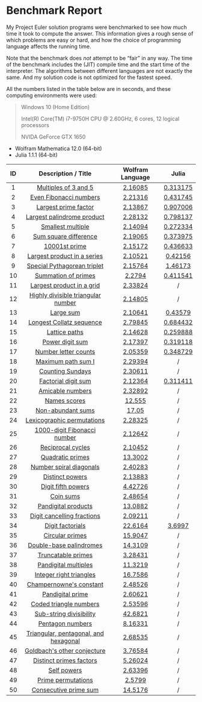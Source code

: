 # Benchmark Report

My Project Euler solution programs were bench­marked to see how much time it took to compute the answer.
This information gives a rough sense of which problems are easy or hard, and how the choice of program­ming language affects the running time.

Note that the benchmark does *not* attempt to be “fair” in any way.
The time of the benchmark includes the (JIT) compile time and the start time of the interpreter.
The algorithms between different languages are not exactly the same.
And my solution code is not optimized for the fastest speed.

All the numbers listed in the table below are in seconds, and these computing environments were used:

> Windows 10 (Home Edition)
>
> Intel(R) Core(TM) i7-9750H CPU @ 2.60GHz, 6 cores, 12 logical processors
>
> NVIDA GeForce GTX 1650

* Wolfram Mathematica 12.0 (64-bit)
* Julia 1.1.1 (64-bit)

| ID | Description / Title | Wolfram Language | Julia |
|:--:|:-------------------:|:----------------:|:-----:|
| 1 | [Multiples of 3 and 5](https://github.com/miRoox/ProjectEuler/blob/master/1.%20Multiples%20of%203%20and%205/README.md) | [2.16085](https://github.com/miRoox/ProjectEuler/blob/master/1.%20Multiples%20of%203%20and%205/1.wl) | [0.313175](https://github.com/miRoox/ProjectEuler/blob/master/1.%20Multiples%20of%203%20and%205/1.jl) |
| 2 | [Even Fibonacci numbers](https://github.com/miRoox/ProjectEuler/blob/master/2.%20Even%20Fibonacci%20numbers/README.md) | [2.21316](https://github.com/miRoox/ProjectEuler/blob/master/2.%20Even%20Fibonacci%20numbers/2.wl) | [0.431745](https://github.com/miRoox/ProjectEuler/blob/master/2.%20Even%20Fibonacci%20numbers/2.jl) |
| 3 | [Largest prime factor](https://github.com/miRoox/ProjectEuler/blob/master/3.%20Largest%20prime%20factor/README.md) | [2.13867](https://github.com/miRoox/ProjectEuler/blob/master/3.%20Largest%20prime%20factor/3.wl) | [0.907006](https://github.com/miRoox/ProjectEuler/blob/master/3.%20Largest%20prime%20factor/3.jl) |
| 4 | [Largest palindrome product](https://github.com/miRoox/ProjectEuler/blob/master/4.%20Largest%20palindrome%20product/README.md) | [2.28132](https://github.com/miRoox/ProjectEuler/blob/master/4.%20Largest%20palindrome%20product/4.wl) | [0.798137](https://github.com/miRoox/ProjectEuler/blob/master/4.%20Largest%20palindrome%20product/4.jl) |
| 5 | [Smallest multiple](https://github.com/miRoox/ProjectEuler/blob/master/5.%20Smallest%20multiple/README.md) | [2.14094](https://github.com/miRoox/ProjectEuler/blob/master/5.%20Smallest%20multiple/5.wl) | [0.272334](https://github.com/miRoox/ProjectEuler/blob/master/5.%20Smallest%20multiple/5.jl) |
| 6 | [Sum square difference](https://github.com/miRoox/ProjectEuler/blob/master/6.%20Sum%20square%20difference/README.md) | [2.19065](https://github.com/miRoox/ProjectEuler/blob/master/6.%20Sum%20square%20difference/6.wl) | [0.373975](https://github.com/miRoox/ProjectEuler/blob/master/6.%20Sum%20square%20difference/6.jl) |
| 7 | [10001st prime](https://github.com/miRoox/ProjectEuler/blob/master/7.%2010001st%20prime/README.md) | [2.15172](https://github.com/miRoox/ProjectEuler/blob/master/7.%2010001st%20prime/7.wl) | [0.436633](https://github.com/miRoox/ProjectEuler/blob/master/7.%2010001st%20prime/7.jl) |
| 8 | [Largest product in a series](https://github.com/miRoox/ProjectEuler/blob/master/8.%20Largest%20product%20in%20a%20series/README.md) | [2.10521](https://github.com/miRoox/ProjectEuler/blob/master/8.%20Largest%20product%20in%20a%20series/8.wl) | [0.42156](https://github.com/miRoox/ProjectEuler/blob/master/8.%20Largest%20product%20in%20a%20series/8.jl) |
| 9 | [Special Pythagorean triplet](https://github.com/miRoox/ProjectEuler/blob/master/9.%20Special%20Pythagorean%20triplet/README.md) | [2.15764](https://github.com/miRoox/ProjectEuler/blob/master/9.%20Special%20Pythagorean%20triplet/9.wl) | [1.46173](https://github.com/miRoox/ProjectEuler/blob/master/9.%20Special%20Pythagorean%20triplet/9.jl) |
| 10 | [Summation of primes](https://github.com/miRoox/ProjectEuler/blob/master/10.%20Summation%20of%20primes/README.md) | [2.2794](https://github.com/miRoox/ProjectEuler/blob/master/10.%20Summation%20of%20primes/10.wl) | [0.411541](https://github.com/miRoox/ProjectEuler/blob/master/10.%20Summation%20of%20primes/10.jl) |
| 11 | [Largest product in a grid](https://github.com/miRoox/ProjectEuler/blob/master/11.%20Largest%20product%20in%20a%20grid/README.md) | [2.33824](https://github.com/miRoox/ProjectEuler/blob/master/11.%20Largest%20product%20in%20a%20grid/11.wl) | / |
| 12 | [Highly divisible triangular number](https://github.com/miRoox/ProjectEuler/blob/master/12.%20Highly%20divisible%20triangular%20number/README.md) | [2.14805](https://github.com/miRoox/ProjectEuler/blob/master/12.%20Highly%20divisible%20triangular%20number/12.wl) | / |
| 13 | [Large sum](https://github.com/miRoox/ProjectEuler/blob/master/13.%20Large%20sum/README.md) | [2.10641](https://github.com/miRoox/ProjectEuler/blob/master/13.%20Large%20sum/13.wl) | [0.43579](https://github.com/miRoox/ProjectEuler/blob/master/13.%20Large%20sum/13.jl) |
| 14 | [Longest Collatz sequence](https://github.com/miRoox/ProjectEuler/blob/master/14.%20Longest%20Collatz%20sequence/README.md) | [2.79845](https://github.com/miRoox/ProjectEuler/blob/master/14.%20Longest%20Collatz%20sequence/14.wl) | [0.684432](https://github.com/miRoox/ProjectEuler/blob/master/14.%20Longest%20Collatz%20sequence/14.jl) |
| 15 | [Lattice paths](https://github.com/miRoox/ProjectEuler/blob/master/15.%20Lattice%20paths/README.md) | [2.14628](https://github.com/miRoox/ProjectEuler/blob/master/15.%20Lattice%20paths/15.wl) | [0.259888](https://github.com/miRoox/ProjectEuler/blob/master/15.%20Lattice%20paths/15.jl) |
| 16 | [Power digit sum](https://github.com/miRoox/ProjectEuler/blob/master/16.%20Power%20digit%20sum/README.md) | [2.17397](https://github.com/miRoox/ProjectEuler/blob/master/16.%20Power%20digit%20sum/16.wl) | [0.319118](https://github.com/miRoox/ProjectEuler/blob/master/16.%20Power%20digit%20sum/16.jl) |
| 17 | [Number letter counts](https://github.com/miRoox/ProjectEuler/blob/master/17.%20Number%20letter%20counts/README.md) | [2.05359](https://github.com/miRoox/ProjectEuler/blob/master/17.%20Number%20letter%20counts/17.wl) | [0.348729](https://github.com/miRoox/ProjectEuler/blob/master/17.%20Number%20letter%20counts/17.jl) |
| 18 | [Maximum path sum I](https://github.com/miRoox/ProjectEuler/blob/master/18.%20Maximum%20path%20sum%20I/README.md) | [2.29394](https://github.com/miRoox/ProjectEuler/blob/master/18.%20Maximum%20path%20sum%20I/18.wl) | / |
| 19 | [Counting Sundays](https://github.com/miRoox/ProjectEuler/blob/master/19.%20Counting%20Sundays/README.md) | [2.30611](https://github.com/miRoox/ProjectEuler/blob/master/19.%20Counting%20Sundays/19.wl) | / |
| 20 | [Factorial digit sum](https://github.com/miRoox/ProjectEuler/blob/master/20.%20Factorial%20digit%20sum/README.md) | [2.12364](https://github.com/miRoox/ProjectEuler/blob/master/20.%20Factorial%20digit%20sum/20.wl) | [0.311411](https://github.com/miRoox/ProjectEuler/blob/master/20.%20Factorial%20digit%20sum/20.jl) |
| 21 | [Amicable numbers](https://github.com/miRoox/ProjectEuler/blob/master/21.%20Amicable%20numbers/README.md) | [2.32892](https://github.com/miRoox/ProjectEuler/blob/master/21.%20Amicable%20numbers/21.wl) | / |
| 22 | [Names scores](https://github.com/miRoox/ProjectEuler/blob/master/22.%20Names%20scores/README.md) | [12.555](https://github.com/miRoox/ProjectEuler/blob/master/22.%20Names%20scores/22.wl) | / |
| 23 | [Non-abundant sums](https://github.com/miRoox/ProjectEuler/blob/master/23.%20Non-abundant%20sums/README.md) | [17.05](https://github.com/miRoox/ProjectEuler/blob/master/23.%20Non-abundant%20sums/23.wl) | / |
| 24 | [Lexicographic permutations](https://github.com/miRoox/ProjectEuler/blob/master/24.%20Lexicographic%20permutations/README.md) | [2.28325](https://github.com/miRoox/ProjectEuler/blob/master/24.%20Lexicographic%20permutations/24.wl) | / |
| 25 | [1000-digit Fibonacci number](https://github.com/miRoox/ProjectEuler/blob/master/25.%201000-digit%20Fibonacci%20number/README.md) | [2.12642](https://github.com/miRoox/ProjectEuler/blob/master/25.%201000-digit%20Fibonacci%20number/25.wl) | / |
| 26 | [Reciprocal cycles](https://github.com/miRoox/ProjectEuler/blob/master/26.%20Reciprocal%20cycles/README.md) | [2.10452](https://github.com/miRoox/ProjectEuler/blob/master/26.%20Reciprocal%20cycles/26.wl) | / |
| 27 | [Quadratic primes](https://github.com/miRoox/ProjectEuler/blob/master/27.%20Quadratic%20primes/README.md) | [13.3002](https://github.com/miRoox/ProjectEuler/blob/master/27.%20Quadratic%20primes/27.wl) | / |
| 28 | [Number spiral diagonals](https://github.com/miRoox/ProjectEuler/blob/master/28.%20Number%20spiral%20diagonals/README.md) | [2.40283](https://github.com/miRoox/ProjectEuler/blob/master/28.%20Number%20spiral%20diagonals/28.wl) | / |
| 29 | [Distinct powers](https://github.com/miRoox/ProjectEuler/blob/master/29.%20Distinct%20powers/README.md) | [2.13883](https://github.com/miRoox/ProjectEuler/blob/master/29.%20Distinct%20powers/29.wl) | / |
| 30 | [Digit fifth powers](https://github.com/miRoox/ProjectEuler/blob/master/30.%20Digit%20fifth%20powers/README.md) | [4.42726](https://github.com/miRoox/ProjectEuler/blob/master/30.%20Digit%20fifth%20powers/30.wl) | / |
| 31 | [Coin sums](https://github.com/miRoox/ProjectEuler/blob/master/31.%20Coin%20sums/README.md) | [2.48654](https://github.com/miRoox/ProjectEuler/blob/master/31.%20Coin%20sums/31.wl) | / |
| 32 | [Pandigital products](https://github.com/miRoox/ProjectEuler/blob/master/32.%20Pandigital%20products/README.md) | [13.0882](https://github.com/miRoox/ProjectEuler/blob/master/32.%20Pandigital%20products/32.wl) | / |
| 33 | [Digit cancelling fractions](https://github.com/miRoox/ProjectEuler/blob/master/33.%20Digit%20cancelling%20fractions/README.md) | [2.09211](https://github.com/miRoox/ProjectEuler/blob/master/33.%20Digit%20cancelling%20fractions/33.wl) | / |
| 34 | [Digit factorials](https://github.com/miRoox/ProjectEuler/blob/master/34.%20Digit%20factorials/README.md) | [22.6164](https://github.com/miRoox/ProjectEuler/blob/master/34.%20Digit%20factorials/34.wl) | [3.6997](https://github.com/miRoox/ProjectEuler/blob/master/34.%20Digit%20factorials/34.jl) |
| 35 | [Circular primes](https://github.com/miRoox/ProjectEuler/blob/master/35.%20Circular%20primes/README.md) | [15.9047](https://github.com/miRoox/ProjectEuler/blob/master/35.%20Circular%20primes/35.wl) | / |
| 36 | [Double-base palindromes](https://github.com/miRoox/ProjectEuler/blob/master/36.%20Double-base%20palindromes/README.md) | [14.3109](https://github.com/miRoox/ProjectEuler/blob/master/36.%20Double-base%20palindromes/36.wl) | / |
| 37 | [Truncatable primes](https://github.com/miRoox/ProjectEuler/blob/master/37.%20Truncatable%20primes/README.md) | [3.28431](https://github.com/miRoox/ProjectEuler/blob/master/37.%20Truncatable%20primes/37.wl) | / |
| 38 | [Pandigital multiples](https://github.com/miRoox/ProjectEuler/blob/master/38.%20Pandigital%20multiples/README.md) | [11.3219](https://github.com/miRoox/ProjectEuler/blob/master/38.%20Pandigital%20multiples/38.wl) | / |
| 39 | [Integer right triangles](https://github.com/miRoox/ProjectEuler/blob/master/39.%20Integer%20right%20triangles/README.md) | [16.7586](https://github.com/miRoox/ProjectEuler/blob/master/39.%20Integer%20right%20triangles/39.wl) | / |
| 40 | [Champernowne's constant](https://github.com/miRoox/ProjectEuler/blob/master/40.%20Champernowne%27s%20constant/README.md) | [2.48526](https://github.com/miRoox/ProjectEuler/blob/master/40.%20Champernowne%27s%20constant/40.wl) | / |
| 41 | [Pandigital prime](https://github.com/miRoox/ProjectEuler/blob/master/41.%20Pandigital%20prime/README.md) | [2.60621](https://github.com/miRoox/ProjectEuler/blob/master/41.%20Pandigital%20prime/41.wl) | / |
| 42 | [Coded triangle numbers](https://github.com/miRoox/ProjectEuler/blob/master/42.%20Coded%20triangle%20numbers/README.md) | [2.53596](https://github.com/miRoox/ProjectEuler/blob/master/42.%20Coded%20triangle%20numbers/42.wl) | / |
| 43 | [Sub-string divisibility](https://github.com/miRoox/ProjectEuler/blob/master/43.%20Sub-string%20divisibility/README.md) | [42.6821](https://github.com/miRoox/ProjectEuler/blob/master/43.%20Sub-string%20divisibility/43.wl) | / |
| 44 | [Pentagon numbers](https://github.com/miRoox/ProjectEuler/blob/master/44.%20Pentagon%20numbers/README.md) | [8.16331](https://github.com/miRoox/ProjectEuler/blob/master/44.%20Pentagon%20numbers/44.wl) | / |
| 45 | [Triangular, pentagonal, and hexagonal](https://github.com/miRoox/ProjectEuler/blob/master/45.%20Triangular%2C%20pentagonal%2C%20and%20hexagonal/README.md) | [2.68535](https://github.com/miRoox/ProjectEuler/blob/master/45.%20Triangular%2C%20pentagonal%2C%20and%20hexagonal/45.wl) | / |
| 46 | [Goldbach's other conjecture](https://github.com/miRoox/ProjectEuler/blob/master/46.%20Goldbach%27s%20other%20conjecture/README.md) | [3.76584](https://github.com/miRoox/ProjectEuler/blob/master/46.%20Goldbach%27s%20other%20conjecture/46.wl) | / |
| 47 | [Distinct primes factors](https://github.com/miRoox/ProjectEuler/blob/master/47.%20Distinct%20primes%20factors/README.md) | [5.26024](https://github.com/miRoox/ProjectEuler/blob/master/47.%20Distinct%20primes%20factors/47.wl) | / |
| 48 | [Self powers](https://github.com/miRoox/ProjectEuler/blob/master/48.%20Self%20powers/README.md) | [2.63396](https://github.com/miRoox/ProjectEuler/blob/master/48.%20Self%20powers/48.wl) | / |
| 49 | [Prime permutations](https://github.com/miRoox/ProjectEuler/blob/master/49.%20Prime%20permutations/README.md) | [2.5799](https://github.com/miRoox/ProjectEuler/blob/master/49.%20Prime%20permutations/49.wl) | / |
| 50 | [Consecutive prime sum](https://github.com/miRoox/ProjectEuler/blob/master/50.%20Consecutive%20prime%20sum/README.md) | [14.5176](https://github.com/miRoox/ProjectEuler/blob/master/50.%20Consecutive%20prime%20sum/50.wl) | / |
